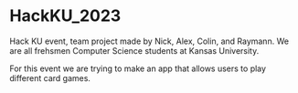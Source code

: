 # HackKU_2023
Hack KU event, team project made by Nick, Alex, Colin, and Raymann.
We are all frehsmen Computer Science students at Kansas University.

For this event we are trying to make an app that allows users to play different card games.
